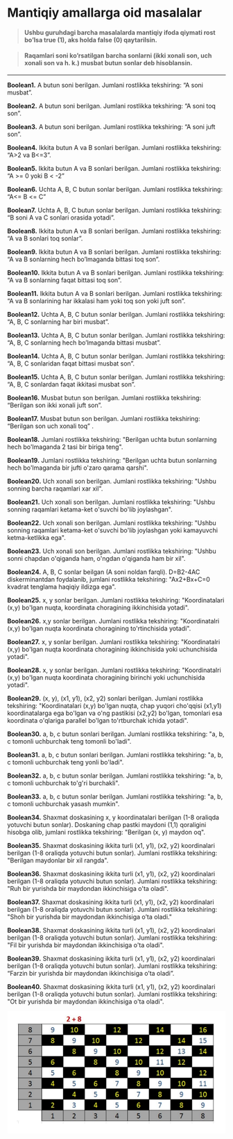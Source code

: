 # Mantiqiy amallarga oid masalalar

> #### Ushbu guruhdagi barcha masalalarda mantiqiy ifoda qiymati rost bo’lsa **true (1)**, aks holda **false (0)** qaytarilsin. 


> #### Raqamlari soni ko’rsatilgan barcha sonlarni (ikki xonali son, uch xonali son va h. k.) musbat butun sonlar deb hisoblansin.

---

**Boolean1.** A butun soni berilgan. Jumlani rostlikka tekshiring: “A soni musbat”.

**Boolean2.** A butun soni berilgan. Jumlani rostlikka tekshiring: “A soni toq son”.

**Boolean3.** A butun soni berilgan. Jumlani rostlikka tekshiring: “A soni juft son”.

**Boolean4.** Ikkita butun A va B sonlari berilgan. Jumlani rostlikka tekshiring: “A>2 va B<=3”.

**Boolean5.** Ikkita butun A va B sonlari berilgan. Jumlani rostlikka tekshiring: “A >= 0 yoki B < -2”

**Boolean6.** Uchta A, B, C butun sonlar berilgan. Jumlani rostlikka tekshiring: “A<= B <= C”

**Boolean7.** Uchta A, B, C butun sonlar berilgan. Jumlani rostlikka tekshiring: “B soni A va C sonlari orasida yotadi”.

**Boolean8.** Ikkita butun A va B sonlari berilgan. Jumlani rostlikka tekshiring: “A va B sonlari toq sonlar”.

**Boolean9.** Ikkita butun A va B sonlari berilgan. Jumlani rostlikka tekshiring: “A va B sonlarning hech bo’lmaganda bittasi toq son”.

**Boolean10.** Ikkita butun A va B sonlari berilgan. Jumlani rostlikka tekshiring: “A va B sonlarning 
faqat bittasi toq son”.

**Boolean11.** Ikkita butun A va B sonlari berilgan. Jumlani rostlikka tekshiring: “A va B sonlarining 
har ikkalasi ham yoki toq son yoki juft son”.

**Boolean12.** Uchta A, B, C butun sonlar berilgan. Jumlani rostlikka tekshiring: “A, B, C sonlarning har biri musbat”.

**Boolean13.** Uchta A, B, C butun sonlar berilgan. Jumlani rostlikka tekshiring: “A, B, C sonlarning hech bo’lmaganda bittasi musbat”.

**Boolean14.** Uchta A, B, C butun sonlar berilgan. Jumlani rostlikka tekshiring: “A, B, C sonlaridan faqat bittasi musbat son”.

**Boolean15.** Uchta A, B, C butun sonlar berilgan. Jumlani rostlikka tekshiring: “A, B, C sonlardan faqat ikkitasi musbat son”.

**Boolean16.** Musbat butun son berilgan. Jumlani rostlikka tekshiring: “Berilgan son ikki xonali juft 
son”.

**Boolean17.** Musbat butun son berilgan. Jumlani rostlikka tekshiring: “Berilgan son uch xonali toq” .

**Boolean18.** Jumlani rostlikka tekshiring: "Berilgan uchta butun sonlarning hech bo'lmaganda 2 tasi bir biriga teng".

**Boolean19.** Jumlani rostlikka tekshiring: "Berilgan uchta butun sonlarning hech bo'lmaganda bir jufti o'zaro qarama qarshi".

**Boolean20.** Uch xonali son berilgan. Jumlani rostlikka tekshiring: "Ushbu sonning barcha raqamlari xar xil".

**Boolean21.** Uch xonali son berilgan. Jumlani rostlikka tekshiring: "Ushbu sonning raqamlari ketama-ket o'suvchi bo'lib joylashgan".

**Boolean22.** Uch xonali son berilgan. Jumlani rostlikka tekshiring: "Ushbu sonning raqamlari ketama-ket o'suvchi bo'lib joylashgan yoki kamayuvchi ketma-ketlikka ega".

**Boolean23.** Uch xonali son berilgan. Jumlani rostlikka tekshiring: "Ushbu sonni chapdan o'qiganda ham, o'ngdan o'qiganda ham bir xil".

**Boolean24.** A, B, C sonlar beilgan (A soni noldan farqli). D=B2-4AC diskerminantdan foydalanib, jumlani rostlikka tekshiring: "Ax2+Bx+C=0 kvadrat tenglama haqiqiy ildizga ega".

**Boolean25.** x, y sonlar berilgan. Jumlani rostlikka tekshiring: "Koordinatalari (x,y) bo'lgan nuqta, 
koordinata choragining ikkinchisida yotadi".

**Boolean26.** x,y sonlar berilgan. Jumlani rostlikka tekshiring: "Koordinatalri (x,y) bo'lgan nuqta koordinata choragining to'rtinchisida yotadi".

**Boolean27.** x, y sonlar berilgan. Jumlani rostlikka tekshiring: "Koordinatalri (x,y) bo'lgan nuqta 
koordinata choragining ikkinchisida yoki uchunchisida yotadi".

**Boolean28.** x, y sonlar berilgan. Jumlani rostlikka tekshiring: "Koordinatalri (x,y) bo'lgan nuqta koordinata choragining birinchi yoki uchunchisida yotadi".

**Boolean29.** (x, y), (x1, y1), (x2, y2) sonlari berilgan. Jumlani rostlikka tekshiring: "Koordinatalari (x,y) bo'lgan nuqta, chap yuqori cho'qqisi (x1,y1) koordinatalarga ega bo'lgan va o'ng pastikisi (x2,y2) bo'lgan, tomonlari esa koordinata o'qlariga parallel bo'lgan to'rtburchak ichida yotadi".

**Boolean30.** a, b, c butun sonlari berilgan. Jumlani rostlikka tekshiring: "a, b, c tomonli uchburchak 
teng tomonli bo'ladi".

**Boolean31.** a, b, c butun sonlari berilgan. Jumlani rostlikka tekshiring: "a, b, c tomonli uchburchak teng yonli bo'ladi".

**Boolean32.** a, b, c butun sonlar berilgan. Jumlani rostlikka tekshiring: "a, b, c tomonli uchburchak to'g'ri burchakli".

**Boolean33.** a, b, c butun sonlar berilgan. Jumlani rostlikka tekshiring: "a, b, c tomonli uchburchak 
yasash mumkin".

**Boolean34.** Shaxmat doskasining x, y koordinatalari berilgan (1-8 oraliqda yotuvchi butun sonlar). Doskaning chap pastki maydoni (1,1) qoraligini hisobga olib, jumlani rostlikka tekshiring: "Berilgan (x, y) maydon oq".

**Boolean35.** Shaxmat doskasining ikkita turli (x1, y1), (x2, y2) koordinalari berilgan (1-8 oraliqda yotuvchi butun sonlar). Jumlani rostlikka tekshiring: "Berilgan maydonlar bir xil rangda".

**Boolean36.** Shaxmat doskasining ikkita turli (x1, y1), (x2, y2) koordinalari berilgan (1-8 oraliqda yotuvchi butun sonlar). Jumlani rostlikka tekshiring: "Ruh bir yurishda bir maydondan ikkinchisiga o'ta oladi".

**Boolean37.** Shaxmat doskasining ikkita turli (x1, y1), (x2, y2) koordinalari berilgan (1-8 oraliqda yotuvchi butun sonlar). Jumlani rostlikka tekshiring: "Shoh bir yurishda bir maydondan ikkinchisiga o’ta oladi."

**Boolean38.** Shaxmat doskasining ikkita turli (x1, y1), (x2, y2) koordinalari berilgan (1-8 oraliqda yotuvchi butun sonlar). Jumlani rostlikka tekshiring: "Fil bir yurishda bir maydondan ikkinchisiga o'ta oladi".

**Boolean39.** Shaxmat doskasining ikkita turli (x1, y1), (x2, y2) koordinalari berilgan (1-8 oraliqda yotuvchi butun sonlar). Jumlani rostlikka tekshiring: “Farzin bir yurishda bir maydondan 
ikkinchisiga o’ta oladi”.

**Boolean40.** Shaxmat doskasining ikkita turli (x1, y1), (x2, y2) koordinalari berilgan (1-8 oraliqda yotuvchi butun sonlar). Jumlani rostlikka tekshiring: "Ot bir yurishda bir maydondan ikkinchisiga o'ta oladi".

![Shaxmat doskasi](assets/chess-board.png)
